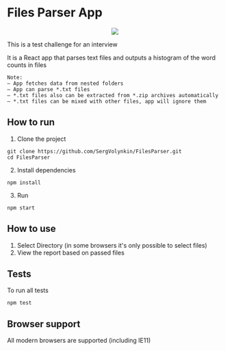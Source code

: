 # Files Parser App
<p align="center">
  <img src="https://gdurl.com/1Ptw">
</p>

This is a test challenge for an interview

It is a React app that parses text files and outputs a histogram of the word counts in files
```shell
Note:
— App fetches data from nested folders
— App can parse *.txt files
— *.txt files also can be extracted from *.zip archives automatically
— *.txt files can be mixed with other files, app will ignore them
```

## How to run

1. Clone the project
```shell
git clone https://github.com/SergVolynkin/FilesParser.git 
cd FilesParser
```

2. Install dependencies
```shell
npm install
```

3. Run
```shell
npm start
```

## How to use

1. Select Directory (in some browsers it's only possible to select files)
2. View the report based on passed files

## Tests

To run all tests
```shell
npm test
```

## Browser support

All modern browsers are supported (including IE11)
